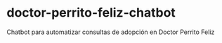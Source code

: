 # doctor-perrito-feliz-chatbot
Chatbot para automatizar consultas de adopción en Doctor Perrito Feliz
